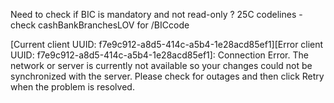 

Need to check if BIC is mandatory and not read-only ?
25C codelines - check cashBankBranchesLOV for /BICcode

[Current client UUID: f7e9c912-a8d5-414c-a5b4-1e28acd85ef1][Error client UUID: f7e9c912-a8d5-414c-a5b4-1e28acd85ef1]: Connection Error. The network or server is currently not available so your changes could not be synchronized with the server. Please check for outages and then click Retry when the problem is resolved.